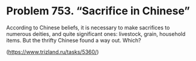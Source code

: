 # Problem 753. “Sacrifice in Chinese”

According to Chinese beliefs, it is necessary to make sacrifices to numerous deities, and quite significant ones: livestock, grain, household items. But the thrifty Chinese found a way out. Which?

(https://www.trizland.ru/tasks/5360/)